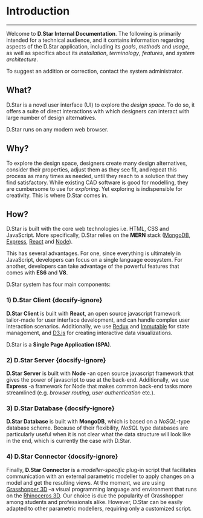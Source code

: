 # Introduction

***

Welcome to **D.Star Internal Documentation**. The following is primarily
intended for a technical audience, and it contains information regarding aspects of the D.Star
application, including its *goals*, *methods* and *usage*, as well as
specifics about its *installation*, *terminology*, *features*, and *system architecture*.

To suggest an addition or correction, contact the system administrator.

## What?

D.Star is a novel user interface (UI) to explore the *design space*. To do so, it offers a
suite of direct interactions with which designers can interact with large number of design
alternatives.

D.Star runs on any modern web browser.

## Why?

To explore the design space, designers create many design alternatives, consider
their properties, adjust them as they see fit, and repeat this process
as many times as needed, until they reach to a solution that they find satisfactory.
While existing CAD software is good for modelling, they are cumbersome to use for *exploring*.
Yet exploring is indispensible for creativity. This is where D.Star comes in.

## How?

D.Star is built with the core web technologies i.e. HTML, CSS and JavaScript.
More specifically, D.Star relies on the **MERN** stack ([MongoDB](https://www.mongodb.com/), [Express](https://expressjs.com/), [React](https://reactjs.org/) and [Node](https://nodejs.org/en/)).

This has several advantages. For one, since everything is ultimately in JavaScript, developers
can focus on a single language ecosystem. For another, developers can take advantage of the
powerful features that comes with **ES6** and **V8**.

D.Star system has four main components:

### 1) D.Star Client {docsify-ignore}

**D.Star Client** is built with **React**, an open source javascript framework tailor-made
for user interface development, and can handle complex user interaction scenarios.
Additionally, we use [Redux](https://redux.js.org/) and [Immutable](https://github.com/immutable-js/immutable-js) for state management, and [D3.js](https://d3js.org/) for creating interactive data visualizations.

D.Star is a **Single Page Application (SPA)**.

### 2) D.Star Server {docsify-ignore}

**D.Star Server** is built with **Node** -an open source javascript
framework that gives the power of javascript to use at the back-end. Additionally,
we use **Express** -a framework for Node that makes common back-end tasks
more streamlined (e.g. *browser routing*, *user authentication* etc.).

### 3) D.Star Database {docsify-ignore}

**D.Star Database** is built with **MongoDB**, which is based on a
*NoSQL*-type database scheme. Because of their flexibility, *NoSQL* type databases
are particularly useful when it is not clear what the data structure will look
like in the end, which is currently the case with D.Star.

### 4) D.Star Connector {docsify-ignore}

Finally, **D.Star Connector** is a *modeller-specific* plug-in script that facilitates communication
with an external parametric modeller to apply changes on a model and
get the resulting views. At the moment, we are using [Grasshopper 3D](https://www.grasshopper3d.com/) –a visual
programming language and environment that runs on the [Rhinoceros 3D](https://www.rhino3d.com/).
Our choice is due the popularity of Grasshopper among students and professionals alike.
However, D.Star can be easily adapted to other parametric modellers, requiring only a customized script.
